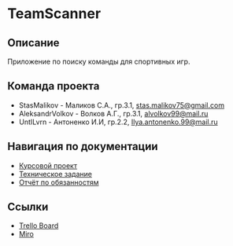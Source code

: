 # TeamScanner

## Описание

Приложение по поиску команды для спортивных игр.

## Команда проекта

- StasMalikov - Маликов С.А., гр.3.1, stas.malikov75@gmail.com
- AleksandrVolkov -  Волков А.Г., гр.3.1, alvolkov99@mail.ru
- UntILvrn -  Антоненко И.И, гр.2.2, Ilya.antonenko.99@mail.ru

## Навигация по документации

- [Курсовой проект](./Документация/Курсовой%20проект.docx) <br>
- [Техническое задание](./Документация/Техническое%20задание.docx) <br>
- [Отчёт по обязанностям](./Документация/Отчёт%20по%20обязанностям.pdf) <br>

## Ссылки

- [Trello Board](https://trello.com/b/m29LZuzT) <br>
- [Miro](https://miro.com/app/board/o9J_kulVy2I=/) <br>

